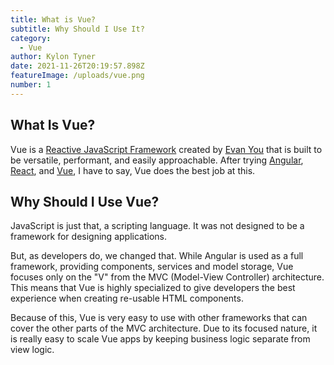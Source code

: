```yaml
---
title: What is Vue?
subtitle: Why Should I Use It?
category:
  - Vue
author: Kylon Tyner
date: 2021-11-26T20:19:57.898Z
featureImage: /uploads/vue.png
number: 1
---
```

## What Is Vue?

[](https://vuejs.org/)Vue is a [Reactive JavaScript Framework](https://javascript.plainenglish.io/reactive-programming-in-javascript-8373201a6618) created by [Evan You](https://twitter.com/youyuxi) that is built to be versatile, performant, and easily approachable. After trying [Angular](https://angular.io/), [React](https://reactjs.org/), and [Vue](https://v3.vuejs.org/), I have to say, Vue does the best job at this.

## Why Should I Use Vue?

JavaScript is just that, a scripting language. It was not designed to be a framework for designing applications. 

But, as developers do, we changed that. While Angular is used as a full framework, providing components, services and model storage, Vue focuses only on the "V" from the MVC (Model-View Controller) architecture. This means that Vue is highly specialized to give developers the best experience when creating re-usable HTML components.

Because of this, Vue is very easy to use with other frameworks that can cover the other parts of the MVC architecture. Due to its focused nature, it is really easy to scale Vue apps by keeping business logic separate from view logic.